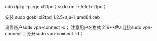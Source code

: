 udo dpkg –purge xl2tpd；sudo rm -r /etc/xl2tpd；

安装 sudo gdebi xl2tpd_1.2.5+zju-1_amd64.deb

设置账户sudo vpn-connect -c； 注意用户名格式 216**@a 连接sudo vpn-connect； 断开sudo vpn-connect -d；

